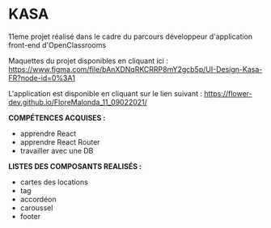 # KASA

11eme projet réalisé dans le cadre du parcours développeur d'application front-end d'OpenClassrooms 

Maquettes du projet disponibles en cliquant ici : https://www.figma.com/file/bAnXDNqRKCRRP8mY2gcb5p/UI-Design-Kasa-FR?node-id=0%3A1 

L'application est disponible en cliquant sur le lien suivant : https://flower-dev.github.io/FloreMalonda_11_09022021/

**COMPÉTENCES ACQUISES :**
- apprendre React
- apprendre React Router
- travailler avec une DB


**LISTES DES COMPOSANTS REALISÉS :**
- cartes des locations
- tag 
- accordéon
- caroussel
- footer


